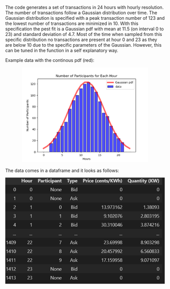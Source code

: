 The code generates a set of transactions in 24 hours with hourly resolution. The number of transactions follow a Gaussian distribution over time.
The Gaussian distribution is specified with a peak transaction number of 123 and the lowest number of transactions are minimized in 10.
With this specification the pest fit is a Gaussian pdf with mean at 11.5 (on interval 0 to 23) and standard deviation of 4.7.
Most of the time when sampled from this specific distribution no transactions are present at hour 0 and 23 as they are below 10 due to the specific parameters of the Gaussian.
However, this can be tuned in the function in a self explanatory way.

Example data with the continous pdf (red):
<p align="center">
<img src="Figure_1.png" alt="Transactions over time" title="Transactions over time" width="400"/>

The data comes in a dataframe and it looks as follows:
<p align="center">
<img src="Figure_2.png" alt="df" title="df" width="700"/>

